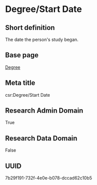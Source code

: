 # Degree/Start Date
## Short definition
The date the person's study began.
## Base page
[Degree](../Objects/Degree.md)
## Meta title
csr:Degree/Start Date
## Research Admin Domain
True
## Research Data Domain
False
## UUID
7b29f191-732f-4e0e-b078-dccad62c10b5
